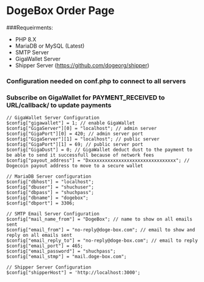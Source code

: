 # DogeBox Order Page

###Requeirments:
- PHP 8.X
- MariaDB or MySQL (Latest)
- SMTP Server
- GigaWallet Server
- Shipper Server (https://github.com/dogeorg/shipper)

 ### Configuration needed on conf.php to connect to all servers 
 ### Subscribe on GigaWallet for PAYMENT_RECEIVED to URL/callback/ to update payments

```
// GigaWallet Server Configuration
$config["gigawallet"] = 1; // enable GigaWallet
$config["GigaServer"][0] = "localhost"; // admin server
$config["GigaPort"][0] = 420; // admin server port
$config["GigaServer"][1] = "localhost"; // public server
$config["GigaPort"][1] = 69; // public server port
$config["GigaDust"] = 0; // GigaWallet deduct dust to the payment to be able to send it successfull because of network fees
$config["payout_address"] = "Dxxxxxxxxxxxxxxxxxxxxxxxxxxxxxxxx"; // Dogecoin payout address to move to a secure wallet

// MariaDB Server configuration
$config["dbhost"] = "localhost"; 
$config["dbuser"] = "shuchuser";
$config["dbpass"] = "shuchpass";
$config["dbname"] = "dogebox";
$config["dbport"] = 3306;

// SMTP Email Server Configuration
$config["mail_name_from"] = "DogeBox"; // name to show on all emails sent
$config["email_from"] = "no-reply@doge-box.com"; // email to show and reply on all emails sent
$config["email_reply_to"] = "no-reply@doge-box.com"; // email to reply
$config["email_port"] = 465;
$config["email_password"] = "shuchpass";
$config["email_stmp"] = "mail.doge-box.com";

// Shipper Server Configuration
$config["shipperHost"] = 'http://localhost:3000';

```